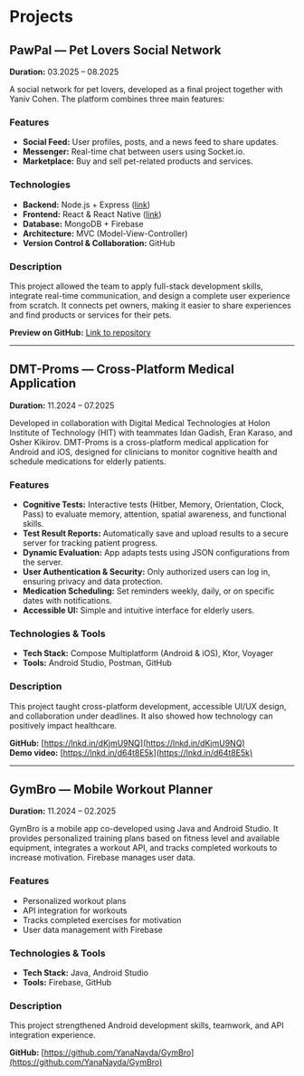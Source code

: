 # Projects

## PawPal — Pet Lovers Social Network
**Duration:** 03.2025 – 08.2025  

A social network for pet lovers, developed as a final project together with Yaniv Cohen. The platform combines three main features:  

### Features
- **Social Feed:** User profiles, posts, and a news feed to share updates.
- **Messenger:** Real-time chat between users using Socket.io.
- **Marketplace:** Buy and sell pet-related products and services.

### Technologies
- **Backend:** Node.js + Express ([link](https://lnkd.in/eHTEaX5g))
- **Frontend:** React & React Native ([link](https://lnkd.in/er-ZgJ9q))
- **Database:** MongoDB + Firebase
- **Architecture:** MVC (Model-View-Controller)
- **Version Control & Collaboration:** GitHub

### Description
This project allowed the team to apply full-stack development skills, integrate real-time communication, and design a complete user experience from scratch. It connects pet owners, making it easier to share experiences and find products or services for their pets.

**Preview on GitHub:** [Link to repository](#)

---

## DMT-Proms — Cross-Platform Medical Application
**Duration:** 11.2024 – 07.2025  

Developed in collaboration with Digital Medical Technologies at Holon Institute of Technology (HIT) with teammates Idan Gadish, Eran Karaso, and Osher Kikirov. DMT-Proms is a cross-platform medical application for Android and iOS, designed for clinicians to monitor cognitive health and schedule medications for elderly patients.

### Features
- **Cognitive Tests:** Interactive tests (Hitber, Memory, Orientation, Clock, Pass) to evaluate memory, attention, spatial awareness, and functional skills.
- **Test Result Reports:** Automatically save and upload results to a secure server for tracking patient progress.
- **Dynamic Evaluation:** App adapts tests using JSON configurations from the server.
- **User Authentication & Security:** Only authorized users can log in, ensuring privacy and data protection.
- **Medication Scheduling:** Set reminders weekly, daily, or on specific dates with notifications.
- **Accessible UI:** Simple and intuitive interface for elderly users.

### Technologies & Tools
- **Tech Stack:** Compose Multiplatform (Android & iOS), Ktor, Voyager
- **Tools:** Android Studio, Postman, GitHub

### Description
This project taught cross-platform development, accessible UI/UX design, and collaboration under deadlines. It also showed how technology can positively impact healthcare.

**GitHub:** [https://lnkd.in/dKjmU9NQ](https://lnkd.in/dKjmU9NQ)  
**Demo video:** [https://lnkd.in/d64t8E5k](https://lnkd.in/d64t8E5k)  

---

## GymBro — Mobile Workout Planner
**Duration:** 11.2024 – 02.2025  

GymBro is a mobile app co-developed using Java and Android Studio. It provides personalized training plans based on fitness level and available equipment, integrates a workout API, and tracks completed workouts to increase motivation. Firebase manages user data.  

### Features
- Personalized workout plans
- API integration for workouts
- Tracks completed exercises for motivation
- User data management with Firebase

### Technologies & Tools
- **Tech Stack:** Java, Android Studio
- **Tools:** Firebase, GitHub

### Description
This project strengthened Android development skills, teamwork, and API integration experience.

**GitHub:** [https://github.com/YanaNayda/GymBro](https://github.com/YanaNayda/GymBro)